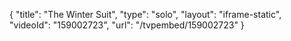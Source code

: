 {
    "title": "The Winter Suit",
    "type": "solo",
    "layout": "iframe-static",
    "videoId": "159002723",
    "url": "\/tvpembed\/159002723"
}